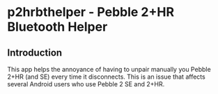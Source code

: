 # p2hrbthelper - Pebble 2+HR Bluetooth Helper

## Introduction

This app helps the annoyance of having to unpair manually you Pebble 2+HR (and SE) every time it disconnects.
This is an issue that affects several Android users who use Pebble 2 SE and 2+HR.
